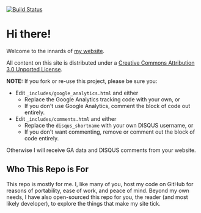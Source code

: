 [![Build Status](https://travis-ci.org/rymnikski/rymnikski.github.io.svg?branch=master)](https://travis-ci.org/rymnikski/rymnikski.github.io)
# Hi there!
Welcome to the innards of [my website](https://jsantander.me).
 
All content on this site is distributed under a [Creative Commons Attribution 3.0 Unported License](http://creativecommons.org/licenses/by/3.0/deed.en_US).

**NOTE:** If you fork or re-use this project, please be sure you:

* Edit `_includes/google_analytics.html` and either
  * Replace the Google Analytics tracking code with your own, or
  * If you don't use Google Analytics, comment the block of code out entirely.
* Edit `_includes/comments.html` and either
  * Replace the `disqus_shortname` with your own DISQUS username, or
  * If you don't want commenting, remove or comment out the block of code entirely.

Otherwise I will receive GA data and DISQUS comments from your website.

## Who This Repo is For
This repo is mostly for me. I, like many of you, host my code on GitHub for reasons of portability, ease of work, and peace of mind. Beyond my own needs, I have also open-sourced this repo for you, the reader (and most likely developer), to explore the things that make my site tick.